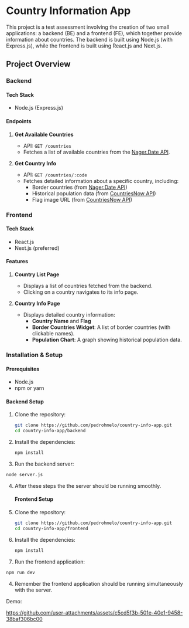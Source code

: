 # Country Information App

This project is a test assessment involving the creation of two small applications: a backend (BE) and a frontend (FE), which together provide information about countries. The backend is built using Node.js (with Express.js), while the frontend is built using React.js and Next.js. 

## Project Overview

### Backend

#### Tech Stack
- Node.js (Express.js)

#### Endpoints
1. **Get Available Countries**
   - API: `GET /countries`
   - Fetches a list of available countries from the [Nager.Date API](https://date.nager.at/api/v3/AvailableCountries).

2. **Get Country Info**
   - API: `GET /countries/:code`
   - Fetches detailed information about a specific country, including:
     - Border countries (from [Nager.Date API](https://date.nager.at/api/v3/CountryInfo/UA))
     - Historical population data (from [CountriesNow API](https://countriesnow.space/api/v0.1/countries/population))
     - Flag image URL (from [CountriesNow API](https://countriesnow.space/api/v0.1/countries/flag/images))

### Frontend

#### Tech Stack
- React.js
- Next.js (preferred)

#### Features
1. **Country List Page**
   - Displays a list of countries fetched from the backend.
   - Clicking on a country navigates to its info page.

2. **Country Info Page**
   - Displays detailed country information:
     - **Country Name** and **Flag**
     - **Border Countries Widget**: A list of border countries (with clickable names).
     - **Population Chart**: A graph showing historical population data.

### Installation & Setup

#### Prerequisites
- Node.js
- npm or yarn

#### Backend Setup
1. Clone the repository:
   ```bash
   git clone https://github.com/pedrohmelo/country-info-app.git
   cd country-info-app/backend
   ```
2. Install the dependencies:
   ```bash
   npm install
   ```
3. Run the backend server:
  ```bash
  node server.js
  ```
4. After these steps the the server should be running smoothly.

   #### Frontend Setup
1. Clone the repository:
   ```bash
   git clone https://github.com/pedrohmelo/country-info-app.git
   cd country-info-app/frontend
   ```
2. Install the dependencies:
   ```bash
   npm install
   ```
3. Run the frontend application:
  ```bash
  npm run dev
  ```
4. Remember the frontend application should be running simultaneously with the server.


Demo:

https://github.com/user-attachments/assets/c5cd5f3b-501e-40e1-9458-38baf306bc00


